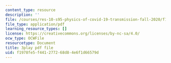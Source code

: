 ```yaml
---
content_type: resource
description: ''
file: /courses/res-10-s95-physics-of-covid-19-transmission-fall-2020/f1978fe5f441277268d84e6f1d66579d_Gcb0zp82BtA.pdf
file_type: application/pdf
learning_resource_types: []
license: https://creativecommons.org/licenses/by-nc-sa/4.0/
ocw_type: OCWFile
resourcetype: Document
title: 3play pdf file
uid: f1978fe5-f441-2772-68d8-4e6f1d66579d
---
```

